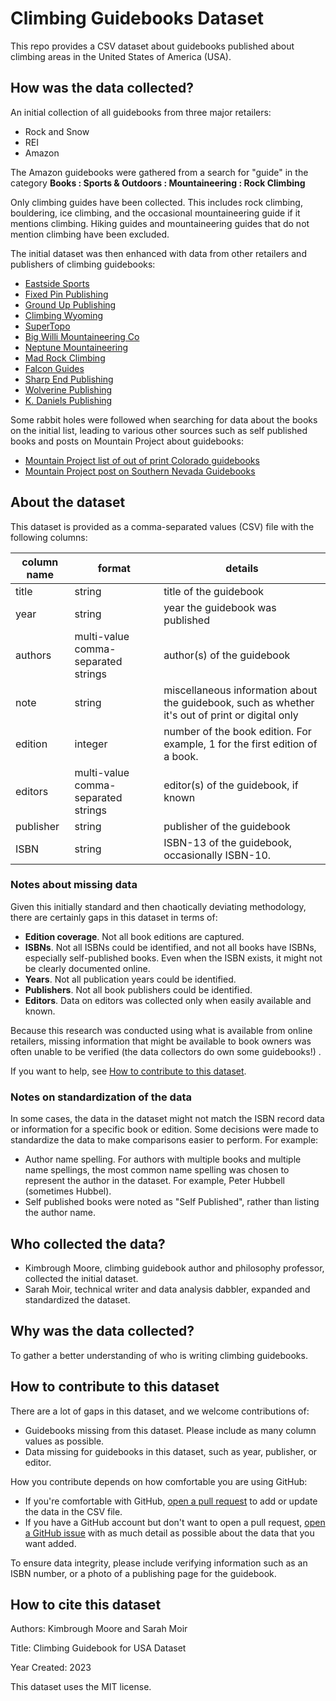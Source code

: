 # Climbing Guidebooks Dataset

This repo provides a CSV dataset about guidebooks published about climbing areas in the United States of America (USA). 

## How was the data collected?

An initial collection of all guidebooks from three major retailers:

- Rock and Snow
- REI
- Amazon

The Amazon guidebooks were gathered from a search for "guide" in the category **Books : Sports & Outdoors : Mountaineering : Rock Climbing**

Only climbing guides have been collected. This includes rock climbing, bouldering, ice climbing, and the occasional mountaineering guide if it mentions climbing. 
Hiking guides and mountaineering guides that do not mention climbing have been excluded.

The initial dataset was then enhanced with data from other retailers and publishers of climbing guidebooks:

- [Eastside Sports](https://eastsidesports.com/collections/climbing-guidebooks)
- [Fixed Pin Publishing](https://www.fixedpin.com/collections/climbing)
- [Ground Up Publishing](https://grounduppublishing.com/)
- [Climbing Wyoming](https://www.climbingwyoming.com/guidebooks/)
- [SuperTopo](http://www.supertopo.com/topostore.html)
- [Big Willi Mountaineering Co](https://bigwillimc.com/)
- [Neptune Mountaineering](https://neptunemountaineering.com/collections/climbing-guide)
- [Mad Rock Climbing](https://madrock.com/collections/guidebooks)
- [Falcon Guides](http://falcon.com/books/)
- [Sharp End Publishing](https://stores.sharpendbooks.com/)
- [Wolverine Publishing](https://www.wolverinepublishing.com/product-category/guidebooks/rock-climbing/)
- [K. Daniels Publishing](https://kdanielspublishing.com/cart/index.php/guide-books.html)

Some rabbit holes were followed when searching for data about the books on the initial list, leading to various other sources such as self published books and posts on Mountain Project about guidebooks:

- [Mountain Project list of out of print Colorado guidebooks](https://www.mountainproject.com/forum/topic/105084501/out-of-print-colorado-guidebooks)
- [Mountain Project post on Southern Nevada Guidebooks](https://www.mountainproject.com/books/113755154)

## About the dataset

This dataset is provided as a comma-separated values (CSV) file with the following columns:

| column name | format | details|
| -- | -- | -- | 
| title | string | title of the guidebook |
| year | string | year the guidebook was published |
| authors | multi-value comma-separated strings | author(s) of the guidebook |
| note | string | miscellaneous information about the guidebook, such as whether it's out of print or digital only ||
| edition | integer | number of the book edition. For example, 1 for the first edition of a book. |
| editors | multi-value comma-separated strings | editor(s) of the guidebook, if known |
| publisher | string | publisher of the guidebook |
| ISBN | string | ISBN-13 of the guidebook, occasionally ISBN-10. |

### Notes about missing data 

Given this initially standard and then chaotically deviating methodology, 
there are certainly gaps in this dataset in terms of:

- **Edition coverage**. Not all book editions are captured.
- **ISBNs**. Not all ISBNs could be identified, and not all books have ISBNs, especially self-published books. Even when the ISBN exists, it might not be clearly documented online.
- **Years**. Not all publication years could be identified.
- **Publishers**. Not all book publishers could be identified.
- **Editors**. Data on editors was collected only when easily available and known.

Because this research was conducted using what is available from online retailers, missing information that might be available to book owners was often unable to be verified (the data collectors do own some guidebooks!) . 

If you want to help, see [How to contribute to this dataset](#how-to-contribute-to-this-dataset).

### Notes on standardization of the data 

In some cases, the data in the dataset might not match the ISBN record data or information for a specific book or edition. 
Some decisions were made to standardize the data to make comparisons easier to perform. For example:

- Author name spelling. For authors with multiple books and multiple name spellings, the most common name spelling was chosen to represent the author in the dataset. For example, Peter Hubbell (sometimes Hubbel).
- Self published books were noted as "Self Published", rather than listing the author name.

## Who collected the data?

- Kimbrough Moore, climbing guidebook author and philosophy professor, collected the initial dataset.
- Sarah Moir, technical writer and data analysis dabbler, expanded and standardized the dataset.

## Why was the data collected? 

To gather a better understanding of who is writing climbing guidebooks.

## How to contribute to this dataset

There are a lot of gaps in this dataset, and we welcome contributions of:

- Guidebooks missing from this dataset. Please include as many column values as possible.
- Data missing for guidebooks in this dataset, such as year, publisher, or editor.

How you contribute depends on how comfortable you are using GitHub:

- If you're comfortable with GitHub, [open a pull request](https://github.com/smoreface/climbing-guidebooks/compare) to add or update the data in the CSV file.
- If you have a GitHub account but don't want to open a pull request, [open a GitHub issue](https://github.com/smoreface/climbing-guidebooks/issues/new/choose) with as much detail as possible about the data that you want added.

To ensure data integrity, please include verifying information such as an ISBN number, or a photo of a publishing page for the guidebook.

## How to cite this dataset


Authors: Kimbrough Moore and Sarah Moir

Title: Climbing Guidebook for USA Dataset

Year Created: 2023

This dataset uses the MIT license. 
